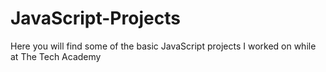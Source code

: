 # JavaScript-Projects
Here you will find some of the basic JavaScript projects I worked on while at The Tech Academy
